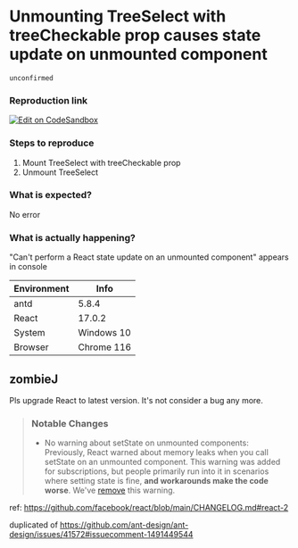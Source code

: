 # Unmounting TreeSelect with treeCheckable prop causes state update on unmounted component

`unconfirmed`

### Reproduction link

[![Edit on CodeSandbox](https://codesandbox.io/static/img/play-codesandbox.svg)](https://codesandbox.io/s/show-tree-line-antd-5-8-4-forked-2kqy73)

### Steps to reproduce

1. Mount TreeSelect with treeCheckable prop
2. Unmount TreeSelect

### What is expected?

No error

### What is actually happening?

"Can't perform a React state update on an unmounted component" appears in console

| Environment | Info       |
| ----------- | ---------- |
| antd        | 5.8.4      |
| React       | 17.0.2     |
| System      | Windows 10 |
| Browser     | Chrome 116 |

<!-- generated by ant-design-issue-helper. DO NOT REMOVE -->

## zombieJ

Pls upgrade React to latest version. It's not consider a bug any more.

> ### Notable Changes
>
> - No warning about setState on unmounted components: Previously, React warned about memory leaks when you call setState on an unmounted component. This warning was added for subscriptions, but people primarily run into it in scenarios where setting state is fine, **and workarounds make the code worse**. We've [remove](https://github.com/facebook/react/pull/22114) this warning.

ref: https://github.com/facebook/react/blob/main/CHANGELOG.md#react-2

duplicated of https://github.com/ant-design/ant-design/issues/41572#issuecomment-1491449544
